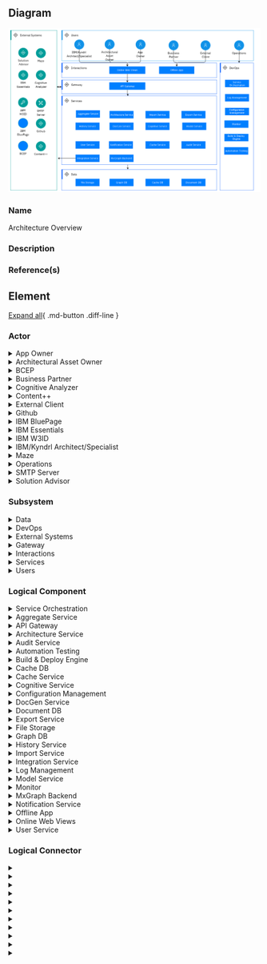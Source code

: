 

## Diagram

![Architecture Overview](../img/aodservices_r1gl9T7EShY.png)


### Name


Architecture Overview



### Description




### Reference(s)




## Element

[Expand all](#){ .md-button .diff-line }


### Actor


    

<details markdown=1>
<summary markdown="span">App Owner</summary>

<table>
    <caption></caption>
    <thead>
        <tr>
            <th></th>
            <th></th>
        </tr>
    </thead>
    <tr>
        <td> <strong>Name</strong> </td>
        <td>App Owner</td>
    </tr>
    <tr>
        <td> <strong>Description</strong> </td>
        <td>The user who has admin permission. For example, publish architecture, grant user new role, send app In-App Notification.</td>
    </tr>
    <tr>
        <td> <strong>Type</strong> </td>
        <td>Human</td>
    </tr>
    <tr>
        <td> <strong>Generic Group</strong> </td>
<td>
        
</td>
    </tr>
</table>


</details>


    

<details markdown=1>
<summary markdown="span">Architectural Asset Owner</summary>

<table>
    <caption></caption>
    <thead>
        <tr>
            <th></th>
            <th></th>
        </tr>
    </thead>
    <tr>
        <td> <strong>Name</strong> </td>
        <td>Architectural Asset Owner</td>
    </tr>
    <tr>
        <td> <strong>Description</strong> </td>
        <td>The user who owns published Architecture</td>
    </tr>
    <tr>
        <td> <strong>Type</strong> </td>
        <td>Human</td>
    </tr>
    <tr>
        <td> <strong>Generic Group</strong> </td>
<td>
        
</td>
    </tr>
</table>


</details>


    

<details markdown=1>
<summary markdown="span">BCEP</summary>

<table>
    <caption></caption>
    <thead>
        <tr>
            <th></th>
            <th></th>
        </tr>
    </thead>
    <tr>
        <td> <strong>Name</strong> </td>
        <td>BCEP</td>
    </tr>
    <tr>
        <td> <strong>Description</strong> </td>
        <td>Business Continuity Engineering Platform (BCEP) is a centralized managed engineering platform which provides tools for supporting end to end client project engagement and delivery. This platform enable different personas of the teams to deliver to clients faster, more effectively and transparently, from geo-distributed locations.</td>
    </tr>
    <tr>
        <td> <strong>Type</strong> </td>
        <td>IT System</td>
    </tr>
    <tr>
        <td> <strong>Generic Group</strong> </td>
<td>
        
</td>
    </tr>
</table>


</details>


    

<details markdown=1>
<summary markdown="span">Business Partner</summary>

<table>
    <caption></caption>
    <thead>
        <tr>
            <th></th>
            <th></th>
        </tr>
    </thead>
    <tr>
        <td> <strong>Name</strong> </td>
        <td>Business Partner</td>
    </tr>
    <tr>
        <td> <strong>Description</strong> </td>
        <td>The client facing IBMers</td>
    </tr>
    <tr>
        <td> <strong>Type</strong> </td>
        <td>Human</td>
    </tr>
    <tr>
        <td> <strong>Generic Group</strong> </td>
<td>
        
</td>
    </tr>
</table>


</details>


    

<details markdown=1>
<summary markdown="span">Cognitive Analyzer</summary>

<table>
    <caption></caption>
    <thead>
        <tr>
            <th></th>
            <th></th>
        </tr>
    </thead>
    <tr>
        <td> <strong>Name</strong> </td>
        <td>Cognitive Analyzer</td>
    </tr>
    <tr>
        <td> <strong>Description</strong> </td>
        <td>It analyzes RFPs and automatically and creates the solution. It integrates Cognitive Architect to provide the options to the user to modify the automatically created solution, by referencing to reference architecture and add or remove solution components. Also modify the solution to a different technology platform.</td>
    </tr>
    <tr>
        <td> <strong>Type</strong> </td>
        <td>IT System</td>
    </tr>
    <tr>
        <td> <strong>Generic Group</strong> </td>
<td>
        
</td>
    </tr>
</table>


</details>


    

<details markdown=1>
<summary markdown="span">Content++</summary>

<table>
    <caption></caption>
    <thead>
        <tr>
            <th></th>
            <th></th>
        </tr>
    </thead>
    <tr>
        <td> <strong>Name</strong> </td>
        <td>Content++</td>
    </tr>
    <tr>
        <td> <strong>Description</strong> </td>
        <td></td>
    </tr>
    <tr>
        <td> <strong>Type</strong> </td>
        <td>IT System</td>
    </tr>
    <tr>
        <td> <strong>Generic Group</strong> </td>
<td>
        
</td>
    </tr>
</table>


</details>


    

<details markdown=1>
<summary markdown="span">External Client</summary>

<table>
    <caption></caption>
    <thead>
        <tr>
            <th></th>
            <th></th>
        </tr>
    </thead>
    <tr>
        <td> <strong>Name</strong> </td>
        <td>External Client</td>
    </tr>
    <tr>
        <td> <strong>Description</strong> </td>
        <td>IBM Clients who can review/edit the IBM Provided Architectures through offline version.</td>
    </tr>
    <tr>
        <td> <strong>Type</strong> </td>
        <td>Human</td>
    </tr>
    <tr>
        <td> <strong>Generic Group</strong> </td>
<td>
        
</td>
    </tr>
</table>


</details>


    

<details markdown=1>
<summary markdown="span">Github</summary>

<table>
    <caption></caption>
    <thead>
        <tr>
            <th></th>
            <th></th>
        </tr>
    </thead>
    <tr>
        <td> <strong>Name</strong> </td>
        <td>Github</td>
    </tr>
    <tr>
        <td> <strong>Description</strong> </td>
        <td>Leverages Github for Architecture Data Archive</td>
    </tr>
    <tr>
        <td> <strong>Type</strong> </td>
        <td>IT System</td>
    </tr>
    <tr>
        <td> <strong>Generic Group</strong> </td>
<td>
        
</td>
    </tr>
</table>


</details>


    

<details markdown=1>
<summary markdown="span">IBM BluePage</summary>

<table>
    <caption></caption>
    <thead>
        <tr>
            <th></th>
            <th></th>
        </tr>
    </thead>
    <tr>
        <td> <strong>Name</strong> </td>
        <td>IBM BluePage</td>
    </tr>
    <tr>
        <td> <strong>Description</strong> </td>
        <td>IBM BluePage provides users profile information, including firstnName, lastName, avatar, notesId</td>
    </tr>
    <tr>
        <td> <strong>Type</strong> </td>
        <td>IT System</td>
    </tr>
    <tr>
        <td> <strong>Generic Group</strong> </td>
<td>
        
</td>
    </tr>
</table>


</details>


    

<details markdown=1>
<summary markdown="span">IBM Essentials</summary>

<table>
    <caption></caption>
    <thead>
        <tr>
            <th></th>
            <th></th>
        </tr>
    </thead>
    <tr>
        <td> <strong>Name</strong> </td>
        <td>IBM Essentials</td>
    </tr>
    <tr>
        <td> <strong>Description</strong> </td>
        <td></td>
    </tr>
    <tr>
        <td> <strong>Type</strong> </td>
        <td>IT System</td>
    </tr>
    <tr>
        <td> <strong>Generic Group</strong> </td>
<td>
        
</td>
    </tr>
</table>


</details>


    

<details markdown=1>
<summary markdown="span">IBM W3ID</summary>

<table>
    <caption></caption>
    <thead>
        <tr>
            <th></th>
            <th></th>
        </tr>
    </thead>
    <tr>
        <td> <strong>Name</strong> </td>
        <td>IBM W3ID</td>
    </tr>
    <tr>
        <td> <strong>Description</strong> </td>
        <td>Leverage IBM W3ID for IBMer authentication</td>
    </tr>
    <tr>
        <td> <strong>Type</strong> </td>
        <td>IT System</td>
    </tr>
    <tr>
        <td> <strong>Generic Group</strong> </td>
<td>
        
</td>
    </tr>
</table>


</details>


    

<details markdown=1>
<summary markdown="span">IBM/Kyndrl Architect/Specialist</summary>

<table>
    <caption></caption>
    <thead>
        <tr>
            <th></th>
            <th></th>
        </tr>
    </thead>
    <tr>
        <td> <strong>Name</strong> </td>
        <td>IBM/Kyndrl Architect/Specialist</td>
    </tr>
    <tr>
        <td> <strong>Description</strong> </td>
        <td>The user with the basic permission, like Architecture Compose, Search, Collaborate</td>
    </tr>
    <tr>
        <td> <strong>Type</strong> </td>
        <td>Human</td>
    </tr>
    <tr>
        <td> <strong>Generic Group</strong> </td>
<td>
        
</td>
    </tr>
</table>


</details>


    

<details markdown=1>
<summary markdown="span">Maze</summary>

<table>
    <caption></caption>
    <thead>
        <tr>
            <th></th>
            <th></th>
        </tr>
    </thead>
    <tr>
        <td> <strong>Name</strong> </td>
        <td>Maze</td>
    </tr>
    <tr>
        <td> <strong>Description</strong> </td>
        <td>Cognitive Architect integrated Maze for Cloud Deployment Diagram Render and Auto Deployment</td>
    </tr>
    <tr>
        <td> <strong>Type</strong> </td>
        <td>IT System</td>
    </tr>
    <tr>
        <td> <strong>Generic Group</strong> </td>
<td>
        
</td>
    </tr>
</table>


</details>


    

<details markdown=1>
<summary markdown="span">Operations</summary>

<table>
    <caption></caption>
    <thead>
        <tr>
            <th></th>
            <th></th>
        </tr>
    </thead>
    <tr>
        <td> <strong>Name</strong> </td>
        <td>Operations</td>
    </tr>
    <tr>
        <td> <strong>Description</strong> </td>
        <td>The user who maintains the system infrastructure & DevOps</td>
    </tr>
    <tr>
        <td> <strong>Type</strong> </td>
        <td>Human</td>
    </tr>
    <tr>
        <td> <strong>Generic Group</strong> </td>
<td>
        
</td>
    </tr>
</table>


</details>


    

<details markdown=1>
<summary markdown="span">SMTP Server</summary>

<table>
    <caption></caption>
    <thead>
        <tr>
            <th></th>
            <th></th>
        </tr>
    </thead>
    <tr>
        <td> <strong>Name</strong> </td>
        <td>SMTP Server</td>
    </tr>
    <tr>
        <td> <strong>Description</strong> </td>
        <td>Uses Internal SMTP Server to send email notification</td>
    </tr>
    <tr>
        <td> <strong>Type</strong> </td>
        <td>IT System</td>
    </tr>
    <tr>
        <td> <strong>Generic Group</strong> </td>
<td>
        
</td>
    </tr>
</table>


</details>


    

<details markdown=1>
<summary markdown="span">Solution Advisor</summary>

<table>
    <caption></caption>
    <thead>
        <tr>
            <th></th>
            <th></th>
        </tr>
    </thead>
    <tr>
        <td> <strong>Name</strong> </td>
        <td>Solution Advisor</td>
    </tr>
    <tr>
        <td> <strong>Description</strong> </td>
        <td>Leverage solution Advisor to generate project effort estimation & plan</td>
    </tr>
    <tr>
        <td> <strong>Type</strong> </td>
        <td>IT System</td>
    </tr>
    <tr>
        <td> <strong>Generic Group</strong> </td>
<td>
        
</td>
    </tr>
</table>


</details>


    



### Subsystem


    

<details markdown=1>
<summary markdown="span">Data</summary>

<table>
    <caption></caption>
    <thead>
        <tr>
            <th></th>
            <th></th>
        </tr>
    </thead>
    <tr>
        <td> <strong>Name</strong> </td>
        <td>Data</td>
    </tr>
    <tr>
        <td> <strong>Description</strong> </td>
        <td></td>
    </tr>
    
</table>


</details>


    

<details markdown=1>
<summary markdown="span">DevOps</summary>

<table>
    <caption></caption>
    <thead>
        <tr>
            <th></th>
            <th></th>
        </tr>
    </thead>
    <tr>
        <td> <strong>Name</strong> </td>
        <td>DevOps</td>
    </tr>
    <tr>
        <td> <strong>Description</strong> </td>
        <td></td>
    </tr>
    
</table>


</details>


    

<details markdown=1>
<summary markdown="span">External Systems</summary>

<table>
    <caption></caption>
    <thead>
        <tr>
            <th></th>
            <th></th>
        </tr>
    </thead>
    <tr>
        <td> <strong>Name</strong> </td>
        <td>External Systems</td>
    </tr>
    <tr>
        <td> <strong>Description</strong> </td>
        <td></td>
    </tr>
    
</table>


</details>


    

<details markdown=1>
<summary markdown="span">Gateway</summary>

<table>
    <caption></caption>
    <thead>
        <tr>
            <th></th>
            <th></th>
        </tr>
    </thead>
    <tr>
        <td> <strong>Name</strong> </td>
        <td>Gateway</td>
    </tr>
    <tr>
        <td> <strong>Description</strong> </td>
        <td></td>
    </tr>
    
</table>


</details>


    

<details markdown=1>
<summary markdown="span">Interactions</summary>

<table>
    <caption></caption>
    <thead>
        <tr>
            <th></th>
            <th></th>
        </tr>
    </thead>
    <tr>
        <td> <strong>Name</strong> </td>
        <td>Interactions</td>
    </tr>
    <tr>
        <td> <strong>Description</strong> </td>
        <td></td>
    </tr>
    
</table>


</details>


    

<details markdown=1>
<summary markdown="span">Services</summary>

<table>
    <caption></caption>
    <thead>
        <tr>
            <th></th>
            <th></th>
        </tr>
    </thead>
    <tr>
        <td> <strong>Name</strong> </td>
        <td>Services</td>
    </tr>
    <tr>
        <td> <strong>Description</strong> </td>
        <td></td>
    </tr>
    
</table>


</details>


    

<details markdown=1>
<summary markdown="span">Users</summary>

<table>
    <caption></caption>
    <thead>
        <tr>
            <th></th>
            <th></th>
        </tr>
    </thead>
    <tr>
        <td> <strong>Name</strong> </td>
        <td>Users</td>
    </tr>
    <tr>
        <td> <strong>Description</strong> </td>
        <td></td>
    </tr>
    
</table>


</details>


    



### Logical Component


    

<details markdown=1>
<summary markdown="span">Service   Orchestration</summary>

<table>
    <caption></caption>
    <thead>
        <tr>
            <th></th>
            <th></th>
        </tr>
    </thead>
    <tr>
        <td> <strong>Name</strong> </td>
        <td>Service   Orchestration</td>
    </tr>
    <tr>
        <td> <strong>Description</strong> </td>
        <td>Cognitive Architect leverages IBM Cloud Private</td>
    </tr>
    
    
</table>


</details>


    

<details markdown=1>
<summary markdown="span">Aggregate Service</summary>

<table>
    <caption></caption>
    <thead>
        <tr>
            <th></th>
            <th></th>
        </tr>
    </thead>
    <tr>
        <td> <strong>Name</strong> </td>
        <td>Aggregate Service</td>
    </tr>
    <tr>
        <td> <strong>Description</strong> </td>
        <td>Aggregate Service to compose different internal services.
</td>
    </tr>
    
    
</table>


</details>


    

<details markdown=1>
<summary markdown="span">API Gateway</summary>

<table>
    <caption></caption>
    <thead>
        <tr>
            <th></th>
            <th></th>
        </tr>
    </thead>
    <tr>
        <td> <strong>Name</strong> </td>
        <td>API Gateway</td>
    </tr>
    <tr>
        <td> <strong>Description</strong> </td>
        <td>API Gateway to provide following capabilities:
1. API Security Control
2. API Route
3. Error Handler
4. Scheduler

</td>
    </tr>
    
    
</table>


</details>


    

<details markdown=1>
<summary markdown="span">Architecture Service</summary>

<table>
    <caption></caption>
    <thead>
        <tr>
            <th></th>
            <th></th>
        </tr>
    </thead>
    <tr>
        <td> <strong>Name</strong> </td>
        <td>Architecture Service</td>
    </tr>
    <tr>
        <td> <strong>Description</strong> </td>
        <td>Core Service, Provides Architecture related operations API, like create, update, copy, delete APIs.</td>
    </tr>
    
    
</table>


</details>


    

<details markdown=1>
<summary markdown="span">Audit Service</summary>

<table>
    <caption></caption>
    <thead>
        <tr>
            <th></th>
            <th></th>
        </tr>
    </thead>
    <tr>
        <td> <strong>Name</strong> </td>
        <td>Audit Service</td>
    </tr>
    <tr>
        <td> <strong>Description</strong> </td>
        <td>Service to audit user key operations. Like delete Instance, update instance, etc.</td>
    </tr>
    
    
</table>


</details>


    

<details markdown=1>
<summary markdown="span">Automation Testing</summary>

<table>
    <caption></caption>
    <thead>
        <tr>
            <th></th>
            <th></th>
        </tr>
    </thead>
    <tr>
        <td> <strong>Name</strong> </td>
        <td>Automation Testing</td>
    </tr>
    <tr>
        <td> <strong>Description</strong> </td>
        <td>Support GUI & API Automation Testing
</td>
    </tr>
    
    
</table>


</details>


    

<details markdown=1>
<summary markdown="span">Build & Deploy Engine</summary>

<table>
    <caption></caption>
    <thead>
        <tr>
            <th></th>
            <th></th>
        </tr>
    </thead>
    <tr>
        <td> <strong>Name</strong> </td>
        <td>Build & Deploy Engine</td>
    </tr>
    <tr>
        <td> <strong>Description</strong> </td>
        <td>Leverage Jenkins to Build & Deploy Services

And use Harbor to store images</td>
    </tr>
    
    
</table>


</details>


    

<details markdown=1>
<summary markdown="span">Cache DB</summary>

<table>
    <caption></caption>
    <thead>
        <tr>
            <th></th>
            <th></th>
        </tr>
    </thead>
    <tr>
        <td> <strong>Name</strong> </td>
        <td>Cache DB</td>
    </tr>
    <tr>
        <td> <strong>Description</strong> </td>
        <td>1. Users' frequent response data is stored in Redis
2. Leverage Redis subscribe/publish to support In-App Notification</td>
    </tr>
    
    
</table>


</details>


    

<details markdown=1>
<summary markdown="span">Cache Service</summary>

<table>
    <caption></caption>
    <thead>
        <tr>
            <th></th>
            <th></th>
        </tr>
    </thead>
    <tr>
        <td> <strong>Name</strong> </td>
        <td>Cache Service</td>
    </tr>
    <tr>
        <td> <strong>Description</strong> </td>
        <td>Cache users' frequent response data
Top10, 
User Bookmarked Arches
User Private Arches
User Collaborated Arches, etc.

Cache data for integration</td>
    </tr>
    
    
</table>


</details>


    

<details markdown=1>
<summary markdown="span">Cognitive Service</summary>

<table>
    <caption></caption>
    <thead>
        <tr>
            <th></th>
            <th></th>
        </tr>
    </thead>
    <tr>
        <td> <strong>Name</strong> </td>
        <td>Cognitive Service</td>
    </tr>
    <tr>
        <td> <strong>Description</strong> </td>
        <td>Capability combine different AI Models and expose business apis</td>
    </tr>
    
    
</table>


</details>


    

<details markdown=1>
<summary markdown="span">Configuration Management</summary>

<table>
    <caption></caption>
    <thead>
        <tr>
            <th></th>
            <th></th>
        </tr>
    </thead>
    <tr>
        <td> <strong>Name</strong> </td>
        <td>Configuration Management</td>
    </tr>
    <tr>
        <td> <strong>Description</strong> </td>
        <td>Different Environment configurations are stored in github. 
DevOps scripts choose different environment configuration in deployment phase

Credential Information is stored in Box with permission control
</td>
    </tr>
    
    
</table>


</details>


    

<details markdown=1>
<summary markdown="span">DocGen Service</summary>

<table>
    <caption></caption>
    <thead>
        <tr>
            <th></th>
            <th></th>
        </tr>
    </thead>
    <tr>
        <td> <strong>Name</strong> </td>
        <td>DocGen Service</td>
    </tr>
    <tr>
        <td> <strong>Description</strong> </td>
        <td>Export service to export Word</td>
    </tr>
    
    
</table>


</details>


    

<details markdown=1>
<summary markdown="span">Document DB</summary>

<table>
    <caption></caption>
    <thead>
        <tr>
            <th></th>
            <th></th>
        </tr>
    </thead>
    <tr>
        <td> <strong>Name</strong> </td>
        <td>Document DB</td>
    </tr>
    <tr>
        <td> <strong>Description</strong> </td>
        <td>User Data, History Data, Audit Data, Model Data, Integration related data are stored in Mongodb</td>
    </tr>
    
    
</table>


</details>


    

<details markdown=1>
<summary markdown="span">Export Service</summary>

<table>
    <caption></caption>
    <thead>
        <tr>
            <th></th>
            <th></th>
        </tr>
    </thead>
    <tr>
        <td> <strong>Name</strong> </td>
        <td>Export Service</td>
    </tr>
    <tr>
        <td> <strong>Description</strong> </td>
        <td>Export service to export pptx, excel</td>
    </tr>
    
    
</table>


</details>


    

<details markdown=1>
<summary markdown="span">File Storage</summary>

<table>
    <caption></caption>
    <thead>
        <tr>
            <th></th>
            <th></th>
        </tr>
    </thead>
    <tr>
        <td> <strong>Name</strong> </td>
        <td>File Storage</td>
    </tr>
    <tr>
        <td> <strong>Description</strong> </td>
        <td>Users' custom images, attachments are stored in File System</td>
    </tr>
    
    
</table>


</details>


    

<details markdown=1>
<summary markdown="span">Graph DB</summary>

<table>
    <caption></caption>
    <thead>
        <tr>
            <th></th>
            <th></th>
        </tr>
    </thead>
    <tr>
        <td> <strong>Name</strong> </td>
        <td>Graph DB</td>
    </tr>
    <tr>
        <td> <strong>Description</strong> </td>
        <td>Architecture data is stored in Neo4j</td>
    </tr>
    
    
</table>


</details>


    

<details markdown=1>
<summary markdown="span">History Service</summary>

<table>
    <caption></caption>
    <thead>
        <tr>
            <th></th>
            <th></th>
        </tr>
    </thead>
    <tr>
        <td> <strong>Name</strong> </td>
        <td>History Service</td>
    </tr>
    <tr>
        <td> <strong>Description</strong> </td>
        <td>Provides the Statistics Data calculation</td>
    </tr>
    
    
</table>


</details>


    

<details markdown=1>
<summary markdown="span">Import Service</summary>

<table>
    <caption></caption>
    <thead>
        <tr>
            <th></th>
            <th></th>
        </tr>
    </thead>
    <tr>
        <td> <strong>Name</strong> </td>
        <td>Import Service</td>
    </tr>
    <tr>
        <td> <strong>Description</strong> </td>
        <td>Import service to import excel data with architecture information like architectural decision, nfr, etc. </td>
    </tr>
    
    
</table>


</details>


    

<details markdown=1>
<summary markdown="span">Integration Service</summary>

<table>
    <caption></caption>
    <thead>
        <tr>
            <th></th>
            <th></th>
        </tr>
    </thead>
    <tr>
        <td> <strong>Name</strong> </td>
        <td>Integration Service</td>
    </tr>
    <tr>
        <td> <strong>Description</strong> </td>
        <td>Service to integrate 3-party back-end services</td>
    </tr>
    
    
</table>


</details>


    

<details markdown=1>
<summary markdown="span">Log Management</summary>

<table>
    <caption></caption>
    <thead>
        <tr>
            <th></th>
            <th></th>
        </tr>
    </thead>
    <tr>
        <td> <strong>Name</strong> </td>
        <td>Log Management</td>
    </tr>
    <tr>
        <td> <strong>Description</strong> </td>
        <td>For Cognitive Architect
Gather the log information and analyze
1. FileBeat collect container log
2. ELK store the log
3. Kibana show the log</td>
    </tr>
    
    
</table>


</details>


    

<details markdown=1>
<summary markdown="span">Model Service</summary>

<table>
    <caption></caption>
    <thead>
        <tr>
            <th></th>
            <th></th>
        </tr>
    </thead>
    <tr>
        <td> <strong>Name</strong> </td>
        <td>Model Service</td>
    </tr>
    <tr>
        <td> <strong>Description</strong> </td>
        <td>Provides the capability to train and store NLP Models</td>
    </tr>
    
    
</table>


</details>


    

<details markdown=1>
<summary markdown="span">Monitor</summary>

<table>
    <caption></caption>
    <thead>
        <tr>
            <th></th>
            <th></th>
        </tr>
    </thead>
    <tr>
        <td> <strong>Name</strong> </td>
        <td>Monitor</td>
    </tr>
    <tr>
        <td> <strong>Description</strong> </td>
        <td>Leverage Instana, including alert capability like below:
1. Infrastructure monitor
2. Container, API, Browser monitor
3. Alert to Slack or PageDuty
</td>
    </tr>
    
    
</table>


</details>


    

<details markdown=1>
<summary markdown="span">MxGraph Backend</summary>

<table>
    <caption></caption>
    <thead>
        <tr>
            <th></th>
            <th></th>
        </tr>
    </thead>
    <tr>
        <td> <strong>Name</strong> </td>
        <td>MxGraph Backend</td>
    </tr>
    <tr>
        <td> <strong>Description</strong> </td>
        <td>MxGraph Backend provides the capability to export diagram to png gif, etc format. </td>
    </tr>
    
    
</table>


</details>


    

<details markdown=1>
<summary markdown="span">Notification Service</summary>

<table>
    <caption></caption>
    <thead>
        <tr>
            <th></th>
            <th></th>
        </tr>
    </thead>
    <tr>
        <td> <strong>Name</strong> </td>
        <td>Notification Service</td>
    </tr>
    <tr>
        <td> <strong>Description</strong> </td>
        <td>Provide In-App and Email Notification</td>
    </tr>
    
    
</table>


</details>


    

<details markdown=1>
<summary markdown="span">Offline App</summary>

<table>
    <caption></caption>
    <thead>
        <tr>
            <th></th>
            <th></th>
        </tr>
    </thead>
    <tr>
        <td> <strong>Name</strong> </td>
        <td>Offline App</td>
    </tr>
    <tr>
        <td> <strong>Description</strong> </td>
        <td>CogArch Offline Version, provides the foundation architecture compose capabilities. </td>
    </tr>
    
    
</table>


</details>


    

<details markdown=1>
<summary markdown="span">Online Web Views</summary>

<table>
    <caption></caption>
    <thead>
        <tr>
            <th></th>
            <th></th>
        </tr>
    </thead>
    <tr>
        <td> <strong>Name</strong> </td>
        <td>Online Web Views</td>
    </tr>
    <tr>
        <td> <strong>Description</strong> </td>
        <td>CA Web Application for Online Version, with full-set capabilities, including architecture compose, search, collaboration, dashboard, etc. 
</td>
    </tr>
    
    
</table>


</details>


    

<details markdown=1>
<summary markdown="span">User Service</summary>

<table>
    <caption></caption>
    <thead>
        <tr>
            <th></th>
            <th></th>
        </tr>
    </thead>
    <tr>
        <td> <strong>Name</strong> </td>
        <td>User Service</td>
    </tr>
    <tr>
        <td> <strong>Description</strong> </td>
        <td>Authentication/Authorization Service, User Profile and Team Service</td>
    </tr>
    
    
</table>


</details>


    



### Logical Connector


    

<details markdown=1>
<summary markdown="span"></summary>

<table>
    <caption></caption>
    <thead>
        <tr>
            <th></th>
            <th></th>
        </tr>
    </thead>
    <tr>
        <td> <strong>Name</strong> </td>
        <td></td>
    </tr>
    <tr>
        <td> <strong>Description</strong> </td>
        <td></td>
    </tr>
</table>


</details>


    

<details markdown=1>
<summary markdown="span"></summary>

<table>
    <caption></caption>
    <thead>
        <tr>
            <th></th>
            <th></th>
        </tr>
    </thead>
    <tr>
        <td> <strong>Name</strong> </td>
        <td></td>
    </tr>
    <tr>
        <td> <strong>Description</strong> </td>
        <td></td>
    </tr>
</table>


</details>


    

<details markdown=1>
<summary markdown="span"></summary>

<table>
    <caption></caption>
    <thead>
        <tr>
            <th></th>
            <th></th>
        </tr>
    </thead>
    <tr>
        <td> <strong>Name</strong> </td>
        <td></td>
    </tr>
    <tr>
        <td> <strong>Description</strong> </td>
        <td></td>
    </tr>
</table>


</details>


    

<details markdown=1>
<summary markdown="span"></summary>

<table>
    <caption></caption>
    <thead>
        <tr>
            <th></th>
            <th></th>
        </tr>
    </thead>
    <tr>
        <td> <strong>Name</strong> </td>
        <td></td>
    </tr>
    <tr>
        <td> <strong>Description</strong> </td>
        <td></td>
    </tr>
</table>


</details>


    

<details markdown=1>
<summary markdown="span"></summary>

<table>
    <caption></caption>
    <thead>
        <tr>
            <th></th>
            <th></th>
        </tr>
    </thead>
    <tr>
        <td> <strong>Name</strong> </td>
        <td></td>
    </tr>
    <tr>
        <td> <strong>Description</strong> </td>
        <td></td>
    </tr>
</table>


</details>


    

<details markdown=1>
<summary markdown="span"></summary>

<table>
    <caption></caption>
    <thead>
        <tr>
            <th></th>
            <th></th>
        </tr>
    </thead>
    <tr>
        <td> <strong>Name</strong> </td>
        <td></td>
    </tr>
    <tr>
        <td> <strong>Description</strong> </td>
        <td></td>
    </tr>
</table>


</details>


    

<details markdown=1>
<summary markdown="span"></summary>

<table>
    <caption></caption>
    <thead>
        <tr>
            <th></th>
            <th></th>
        </tr>
    </thead>
    <tr>
        <td> <strong>Name</strong> </td>
        <td></td>
    </tr>
    <tr>
        <td> <strong>Description</strong> </td>
        <td></td>
    </tr>
</table>


</details>


    

<details markdown=1>
<summary markdown="span"></summary>

<table>
    <caption></caption>
    <thead>
        <tr>
            <th></th>
            <th></th>
        </tr>
    </thead>
    <tr>
        <td> <strong>Name</strong> </td>
        <td></td>
    </tr>
    <tr>
        <td> <strong>Description</strong> </td>
        <td></td>
    </tr>
</table>


</details>


    

<details markdown=1>
<summary markdown="span"></summary>

<table>
    <caption></caption>
    <thead>
        <tr>
            <th></th>
            <th></th>
        </tr>
    </thead>
    <tr>
        <td> <strong>Name</strong> </td>
        <td></td>
    </tr>
    <tr>
        <td> <strong>Description</strong> </td>
        <td></td>
    </tr>
</table>


</details>


    

<details markdown=1>
<summary markdown="span"></summary>

<table>
    <caption></caption>
    <thead>
        <tr>
            <th></th>
            <th></th>
        </tr>
    </thead>
    <tr>
        <td> <strong>Name</strong> </td>
        <td></td>
    </tr>
    <tr>
        <td> <strong>Description</strong> </td>
        <td></td>
    </tr>
</table>


</details>


    

<details markdown=1>
<summary markdown="span"></summary>

<table>
    <caption></caption>
    <thead>
        <tr>
            <th></th>
            <th></th>
        </tr>
    </thead>
    <tr>
        <td> <strong>Name</strong> </td>
        <td></td>
    </tr>
    <tr>
        <td> <strong>Description</strong> </td>
        <td></td>
    </tr>
</table>


</details>


    

